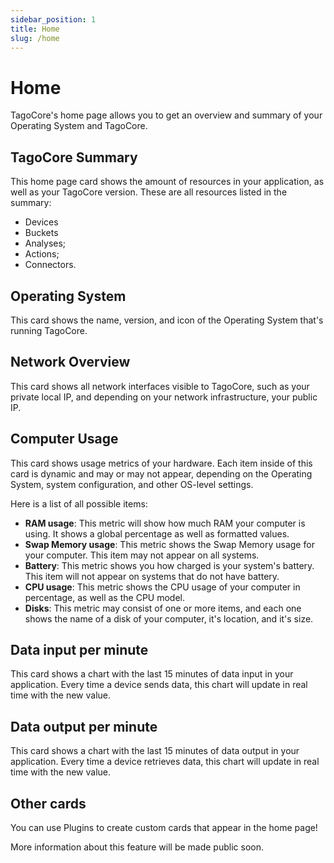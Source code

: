```yaml
---
sidebar_position: 1
title: Home
slug: /home
---
```


# Home

TagoCore's home page allows you to get an overview and summary of your Operating System and TagoCore.

## TagoCore Summary

This home page card shows the amount of resources in your application, as well as your TagoCore version. These are all resources listed in the summary:

- Devices
- Buckets
- Analyses;
- Actions;
- Connectors.

## Operating System

This card shows the name, version, and icon of the Operating System that's running TagoCore.

## Network Overview

This card shows all network interfaces visible to TagoCore, such as your private local IP, and depending on your network infrastructure, your public IP.

## Computer Usage

This card shows usage metrics of your hardware. Each item inside of this card is dynamic and may or may not appear, depending on the Operating System, system configuration, and other OS-level settings.

Here is a list of all possible items:

- **RAM usage**: This metric will show how much RAM your computer is using. It shows a global percentage as well as formatted values.
- **Swap Memory usage**: This metric shows the Swap Memory usage for your computer. This item may not appear on all systems.
- **Battery**: This metric shows you how charged is your system's battery. This item will not appear on systems that do not have battery.
- **CPU usage**: This metric shows the CPU usage of your computer in percentage, as well as the CPU model.
- **Disks**: This metric may consist of one or more items, and each one shows the name of a disk of your computer, it's location, and it's size.

## Data input per minute

This card shows a chart with the last 15 minutes of data input in your application. Every time a device sends data, this chart will update in real time with the new value.

## Data output per minute

This card shows a chart with the last 15 minutes of data output in your application. Every time a device retrieves data, this chart will update in real time with the new value.

## Other cards

You can use Plugins to create custom cards that appear in the home page!

More information about this feature will be made public soon.
